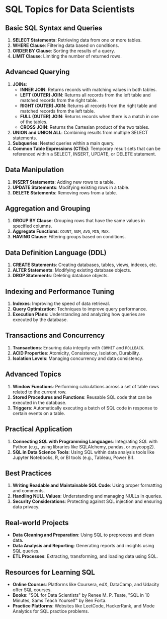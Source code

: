 # SQL Topics for Data Scientists

## Basic SQL Syntax and Queries
1. **SELECT Statements**: Retrieving data from one or more tables.
2. **WHERE Clause**: Filtering data based on conditions.
3. **ORDER BY Clause**: Sorting the results of a query.
4. **LIMIT Clause**: Limiting the number of returned rows.

## Advanced Querying
1. **JOINs**:
   - **INNER JOIN**: Returns records with matching values in both tables.
   - **LEFT (OUTER) JOIN**: Returns all records from the left table and matched records from the right table.
   - **RIGHT (OUTER) JOIN**: Returns all records from the right table and matched records from the left table.
   - **FULL (OUTER) JOIN**: Returns records when there is a match in one of the tables.
   - **CROSS JOIN**: Returns the Cartesian product of the two tables.
2. **UNION and UNION ALL**: Combining results from multiple SELECT statements.
3. **Subqueries**: Nested queries within a main query.
4. **Common Table Expressions (CTEs)**: Temporary result sets that can be referenced within a SELECT, INSERT, UPDATE, or DELETE statement.

## Data Manipulation
1. **INSERT Statements**: Adding new rows to a table.
2. **UPDATE Statements**: Modifying existing rows in a table.
3. **DELETE Statements**: Removing rows from a table.

## Aggregation and Grouping
1. **GROUP BY Clause**: Grouping rows that have the same values in specified columns.
2. **Aggregate Functions**: `COUNT`, `SUM`, `AVG`, `MIN`, `MAX`.
3. **HAVING Clause**: Filtering groups based on conditions.

## Data Definition Language (DDL)
1. **CREATE Statements**: Creating databases, tables, views, indexes, etc.
2. **ALTER Statements**: Modifying existing database objects.
3. **DROP Statements**: Deleting database objects.

## Indexing and Performance Tuning
1. **Indexes**: Improving the speed of data retrieval.
2. **Query Optimization**: Techniques to improve query performance.
3. **Execution Plans**: Understanding and analyzing how queries are executed by the database.

## Transactions and Concurrency
1. **Transactions**: Ensuring data integrity with `COMMIT` and `ROLLBACK`.
2. **ACID Properties**: Atomicity, Consistency, Isolation, Durability.
3. **Isolation Levels**: Managing concurrency and data consistency.

## Advanced Topics
1. **Window Functions**: Performing calculations across a set of table rows related to the current row.
2. **Stored Procedures and Functions**: Reusable SQL code that can be executed in the database.
3. **Triggers**: Automatically executing a batch of SQL code in response to certain events on a table.

## Practical Application
1. **Connecting SQL with Programming Languages**: Integrating SQL with Python (e.g., using libraries like SQLAlchemy, pandas, or psycopg2).
2. **SQL in Data Science Tools**: Using SQL within data analysis tools like Jupyter Notebooks, R, or BI tools (e.g., Tableau, Power BI).

## Best Practices
1. **Writing Readable and Maintainable SQL Code**: Using proper formatting and comments.
2. **Handling NULL Values**: Understanding and managing NULLs in queries.
3. **Security Considerations**: Protecting against SQL injection and ensuring data privacy.

## Real-world Projects
- **Data Cleaning and Preparation**: Using SQL to preprocess and clean data.
- **Data Analysis and Reporting**: Generating reports and insights using SQL queries.
- **ETL Processes**: Extracting, transforming, and loading data using SQL.

## Resources for Learning SQL
- **Online Courses**: Platforms like Coursera, edX, DataCamp, and Udacity offer SQL courses.
- **Books**: "SQL for Data Scientists" by Renee M. P. Teate, "SQL in 10 Minutes, Sams Teach Yourself" by Ben Forta.
- **Practice Platforms**: Websites like LeetCode, HackerRank, and Mode Analytics for SQL practice problems.
